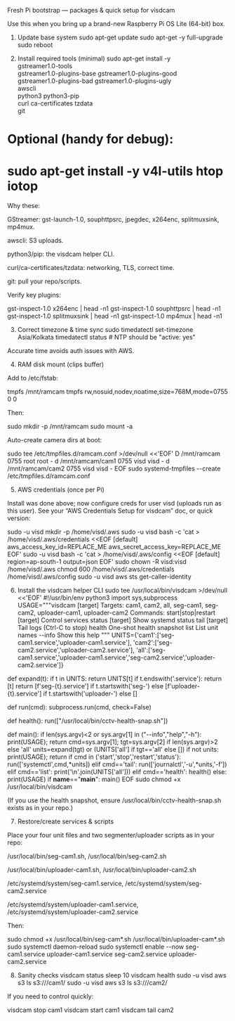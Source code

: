 Fresh Pi bootstrap — packages & quick setup for visdcam

Use this when you bring up a brand-new Raspberry Pi OS Lite (64-bit) box.

1) Update base system
sudo apt-get update
sudo apt-get -y full-upgrade
sudo reboot

2) Install required tools (minimal)
sudo apt-get install -y \
  gstreamer1.0-tools \
  gstreamer1.0-plugins-base gstreamer1.0-plugins-good \
  gstreamer1.0-plugins-bad gstreamer1.0-plugins-ugly \
  awscli \
  python3 python3-pip \
  curl ca-certificates tzdata \
  git
# Optional (handy for debug):
# sudo apt-get install -y v4l-utils htop iotop


Why these:

GStreamer: gst-launch-1.0, souphttpsrc, jpegdec, x264enc, splitmuxsink, mp4mux.

awscli: S3 uploads.

python3/pip: the visdcam helper CLI.

curl/ca-certificates/tzdata: networking, TLS, correct time.

git: pull your repo/scripts.

Verify key plugins:

gst-inspect-1.0 x264enc | head -n1
gst-inspect-1.0 souphttpsrc | head -n1
gst-inspect-1.0 splitmuxsink | head -n1
gst-inspect-1.0 mp4mux | head -n1

3) Correct timezone & time sync
sudo timedatectl set-timezone Asia/Kolkata
timedatectl status    # NTP should be "active: yes"


Accurate time avoids auth issues with AWS.

4) RAM disk mount (clips buffer)

Add to /etc/fstab:

tmpfs  /mnt/ramcam  tmpfs  rw,nosuid,nodev,noatime,size=768M,mode=0755  0  0


Then:

sudo mkdir -p /mnt/ramcam
sudo mount -a


Auto-create camera dirs at boot:

sudo tee /etc/tmpfiles.d/ramcam.conf >/dev/null <<'EOF'
D /mnt/ramcam 0755 root root -
d /mnt/ramcam/cam1 0755 visd visd -
d /mnt/ramcam/cam2 0755 visd visd -
EOF
sudo systemd-tmpfiles --create /etc/tmpfiles.d/ramcam.conf

5) AWS credentials (once per Pi)

Install was done above; now configure creds for user visd (uploads run as this user).
See your “AWS Credentials Setup for visdcam” doc, or quick version:

sudo -u visd mkdir -p /home/visd/.aws
sudo -u visd bash -c 'cat > /home/visd/.aws/credentials <<EOF
[default]
aws_access_key_id=REPLACE_ME
aws_secret_access_key=REPLACE_ME
EOF'
sudo -u visd bash -c 'cat > /home/visd/.aws/config <<EOF
[default]
region=ap-south-1
output=json
EOF'
sudo chown -R visd:visd /home/visd/.aws
chmod 600 /home/visd/.aws/credentials /home/visd/.aws/config
sudo -u visd aws sts get-caller-identity

6) Install the visdcam helper CLI
sudo tee /usr/local/bin/visdcam >/dev/null <<'EOF'
#!/usr/bin/env python3
import sys,subprocess
USAGE="""visdcam <command> [target]
Targets: cam1, cam2, all, seg-cam1, seg-cam2, uploader-cam1, uploader-cam2
Commands:
  start|stop|restart [target]     Control services
  status [target]                 Show systemd status
  tail [target]                   Tail logs (Ctrl-C to stop)
  health                          One-shot health snapshot
  list                            List unit names
  --info                          Show this help
"""
UNITS={'cam1':['seg-cam1.service','uploader-cam1.service'],
       'cam2':['seg-cam2.service','uploader-cam2.service'],
       'all':['seg-cam1.service','uploader-cam1.service','seg-cam2.service','uploader-cam2.service']}

def expand(t):
    if t in UNITS: return UNITS[t]
    if t.endswith('.service'): return [t]
    return [f'seg-{t}.service'] if t.startswith('seg-') else [f'uploader-{t}.service'] if t.startswith('uploader-') else []

def run(cmd): subprocess.run(cmd, check=False)

def health():
    run(["/usr/local/bin/cctv-health-snap.sh"])

def main():
    if len(sys.argv)<2 or sys.argv[1] in ("--info","help","-h"):
        print(USAGE); return
    cmd=sys.argv[1]; tgt=sys.argv[2] if len(sys.argv)>2 else 'all'
    units=expand(tgt) or (UNITS['all'] if tgt=='all' else [])
    if not units: print(USAGE); return
    if cmd in ('start','stop','restart','status'):
        run(['systemctl',cmd,*units])
    elif cmd=='tail':
        run(['journalctl','-u',*units,'-f'])
    elif cmd=='list':
        print('\n'.join(UNITS['all']))
    elif cmd=='health':
        health()
    else:
        print(USAGE)
if __name__=="__main__": main()
EOF
sudo chmod +x /usr/local/bin/visdcam


(If you use the health snapshot, ensure /usr/local/bin/cctv-health-snap.sh exists as in your repo.)

7) Restore/create services & scripts

Place your four unit files and two segmenter/uploader scripts as in your repo:

/usr/local/bin/seg-cam1.sh, /usr/local/bin/seg-cam2.sh

/usr/local/bin/uploader-cam1.sh, /usr/local/bin/uploader-cam2.sh

/etc/systemd/system/seg-cam1.service, /etc/systemd/system/seg-cam2.service

/etc/systemd/system/uploader-cam1.service, /etc/systemd/system/uploader-cam2.service

Then:

sudo chmod +x /usr/local/bin/seg-cam*.sh /usr/local/bin/uploader-cam*.sh
sudo systemctl daemon-reload
sudo systemctl enable --now seg-cam1.service uploader-cam1.service seg-cam2.service uploader-cam2.service

8) Sanity checks
visdcam status
sleep 10
visdcam health
sudo -u visd aws s3 ls s3://<your-bucket>/cam1/
sudo -u visd aws s3 ls s3://<your-bucket>/cam2/


If you need to control quickly:

visdcam stop cam1
visdcam start cam1
visdcam tail cam2
